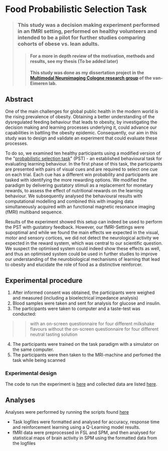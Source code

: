 # Food Probabilistic Selection Task 
> ### This study was a decision making experiment performed in an fMRI setting, performed on healthy volunteers and intended to be a pilot for further studies comparing cohorts of obese vs. lean adults.
>> #### For a more in depth review of the motivation, methods and results, see my thesis (To be added later) 
>> #### This study was done as my dissertation project in the [Multimodal Neuroimaging Cologne research group](https://mmni.de/) of the van-Eimeren lab.

## Abstract

One of the main challenges for global public health in the modern world is the rising prevalence of obesity. Obtaining a better understanding of the dysregulated feeding behaviour that leads to obesity, by investigating the decision making and learning processes underlying it, could advance our capabilities in battling the obesity epidemic. 
Consequently, our aim in this study was to design and validate an experiment that could evaluate these processes.

To do so, we examined ten healthy participants using a modified version of the "[probabilistic selection task](https://www.science.org/doi/10.1126/science.1102941)" (PST)  - an established behavioural task for evaluating learning behaviour. In the first phase of this task, the participants are presented with pairs of visual cues and are required to select one cue on each trial. Each cue has a different win probability and participants are tasked with identifying the more rewarding options. We modified the paradigm by delivering gustatory stimuli as a replacement for monetary rewards, to assess the effect of nutritional rewards on the learning behaviour. 
We subsequently analysed the behavioural results with computational modelling and combined this with imaging data simultaneously acquired with an functional magnetic resonance imaging (fMRI) multiband sequence.

Results of the experiment showed this setup can indeed be used to perform the PST with gustatory feedback. 
However, our fMRI-Settings were supoptimal and while we found the main effects we expected in the visual, motor and sensory cortices, we did not detect the neurological activity we expected in the reward system, which was central to our scientific question. We suspect the optimised system could indeed show these effects as well, and thus an optimised system could be used in further studies to improve our understanding of the neurobiological mechanisms of learning that lead to obesity and elucidate the role of food as a distinctive reinforcer. 

## Experimental procedure

1. After informed consent was obtained, the participants were weighed and measured (including a bioelectrical impedance analysis)
2. Blood samples were taken and sent for analysis for glucose and insulin.
3. The participants were taken to computer and a taste-test was conducted:
>> with an on-screen questionnaire for four different milkshake flavours
>> without the on-screen questionnaire for four different neutral tasting solution
4. The participants were trained on the task paradigm with a simulator on the same computer.
5. The participants were then taken to the MRI-machine and perfomed the task while being scanned
 
### Experimental design

The code to run the experiment is [here](experiment/README.md) and collected data are listed [here](data/README.md).

## Analyses
Analyses were performed by running the scripts found [here](experiment/README.md) 
* Task logfiles were formatted and analysed for accuracy, response time and reinforcement learning using a Q-Learning model results.
* fMRI data were preprocessed in FSL and SPM, and then analysed for statistical maps of brain activity in SPM using the formatted data from the logfiles
